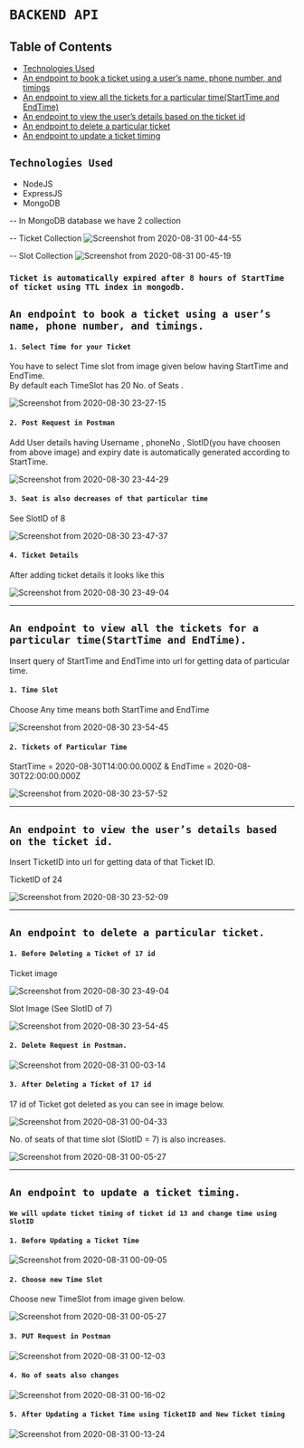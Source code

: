 # `BACKEND API`

## Table of Contents

 - [Technologies Used](#technologies-used)
 - [An endpoint to book a ticket using a user’s name, phone number, and timings](#An-endpoint-to-book-a-ticket-using-a-user’s-name,-phone-number,-and-timings)
 - [An endpoint to view all the tickets for a particular time(StartTime and EndTime)](#An-endpoint-to-view-all-the-tickets-for-a-particular-time(StartTime-and-EndTime))
 - [An endpoint to view the user’s details based on the ticket id](#An-endpoint-to-view-the-user’s-details-based-on-the-ticket-id)
 - [An endpoint to delete a particular ticket](#An-endpoint-to-delete-a-particular-ticket)
 - [An endpoint to update a ticket timing](#An-endpoint-to-update-a-ticket-timing)

## `Technologies Used`

 - NodeJS
 - ExpressJS
 - MongoDB

 -- In MongoDB database we have 2 collection 

 -- Ticket Collection 
    ![Screenshot from 2020-08-31 00-44-55](https://user-images.githubusercontent.com/54509179/91667630-af8f2c80-eb23-11ea-9b0c-3ef376c8bc8e.png)
  
 -- Slot Collection
 ![Screenshot from 2020-08-31 00-45-19](https://user-images.githubusercontent.com/54509179/91667637-b7e76780-eb23-11ea-9a4c-1a9c03d58afc.png)



### `Ticket is automatically expired after 8 hours of StartTime of ticket using TTL index in mongodb.`



## `An endpoint to book a ticket using a user’s name, phone number, and timings.`

#### `1. Select Time for your Ticket`
You have to select Time slot from image given below having StartTime and EndTime.<br>
By default each TimeSlot has 20 No. of Seats .

![Screenshot from 2020-08-30 23-27-15](https://user-images.githubusercontent.com/54509179/91666258-ead82e00-eb18-11ea-91ea-891943b9973e.png)

#### `2. Post Request in Postman`
Add User details having Username , phoneNo , SlotID(you have choosen from above image) and expiry date is automatically generated according to StartTime.

![Screenshot from 2020-08-30 23-44-29](https://user-images.githubusercontent.com/54509179/91666501-e0b72f00-eb1a-11ea-9435-d168051ef4f5.png)


#### `3. Seat is also decreases of that particular time`

See SlotID of 8 

![Screenshot from 2020-08-30 23-47-37](https://user-images.githubusercontent.com/54509179/91666546-41df0280-eb1b-11ea-825b-080fcfa42129.png)


#### `4. Ticket Details`
After adding ticket details it looks like this

![Screenshot from 2020-08-30 23-49-04](https://user-images.githubusercontent.com/54509179/91666565-6fc44700-eb1b-11ea-820b-56a3e66fc322.png)

_____________________

## `An endpoint to view all the tickets for a particular time(StartTime and EndTime).`

Insert query of StartTime and EndTime into url for getting data of particular time.

#### `1. Time Slot`

Choose Any time means both StartTime and EndTime

![Screenshot from 2020-08-30 23-54-45](https://user-images.githubusercontent.com/54509179/91666664-3809cf00-eb1c-11ea-9bc5-f72140b944fd.png)

#### `2. Tickets of Particular Time`

StartTime = 2020-08-30T14:00:00.000Z & EndTime = 2020-08-30T22:00:00.000Z

![Screenshot from 2020-08-30 23-57-52](https://user-images.githubusercontent.com/54509179/91666713-b36b8080-eb1c-11ea-8bc3-49f6056a7242.png)


____________________

##  `An endpoint to view the user’s details based on the ticket id.`

Insert TicketID into url for getting data of that Ticket ID.

TicketID of 24

![Screenshot from 2020-08-30 23-52-09](https://user-images.githubusercontent.com/54509179/91666613-dd707300-eb1b-11ea-9d00-6d1359b65f7b.png)

_____________________________________________

## `An endpoint to delete a particular ticket.`

#### `1. Before Deleting a Ticket of 17 id `

Ticket image

![Screenshot from 2020-08-30 23-49-04](https://user-images.githubusercontent.com/54509179/91666565-6fc44700-eb1b-11ea-820b-56a3e66fc322.png)

Slot Image (See SlotID of 7)

![Screenshot from 2020-08-30 23-54-45](https://user-images.githubusercontent.com/54509179/91666664-3809cf00-eb1c-11ea-9bc5-f72140b944fd.png)

#### `2. Delete Request in Postman.`

![Screenshot from 2020-08-31 00-03-14](https://user-images.githubusercontent.com/54509179/91666795-69cf6580-eb1d-11ea-8305-726e3de78626.png)


#### `3. After Deleting a Ticket of 17 id `

17 id of Ticket got deleted as you can see in image below.

![Screenshot from 2020-08-31 00-04-33](https://user-images.githubusercontent.com/54509179/91666808-96837d00-eb1d-11ea-9812-dd665f2d6832.png)


No. of seats of that time slot (SlotID = 7) is also increases.

![Screenshot from 2020-08-31 00-05-27](https://user-images.githubusercontent.com/54509179/91666834-c6cb1b80-eb1d-11ea-84db-5fa6ba68c897.png)
_________________

## `An endpoint to update a ticket timing.`

#### `We will update ticket timing of ticket id 13 and change time using SlotID`

#### `1. Before Updating a Ticket Time`

![Screenshot from 2020-08-31 00-09-05](https://user-images.githubusercontent.com/54509179/91666892-39d49200-eb1e-11ea-99d2-f95807b54d18.png)

#### `2. Choose new Time Slot`

Choose new TimeSlot from image given below.

![Screenshot from 2020-08-31 00-05-27](https://user-images.githubusercontent.com/54509179/91666834-c6cb1b80-eb1d-11ea-84db-5fa6ba68c897.png)

#### `3. PUT Request in Postman`

![Screenshot from 2020-08-31 00-12-03](https://user-images.githubusercontent.com/54509179/91666936-a485cd80-eb1e-11ea-8b11-0ba4b3a5a527.png)


#### `4. No of seats also changes`

![Screenshot from 2020-08-31 00-16-02](https://user-images.githubusercontent.com/54509179/91667016-31c92200-eb1f-11ea-9dc2-3ff069339810.png)

#### `5. After Updating a Ticket Time using TicketID and New Ticket timing`

![Screenshot from 2020-08-31 00-13-24](https://user-images.githubusercontent.com/54509179/91666956-d4cd6c00-eb1e-11ea-8c0e-3c0a9a678b84.png)





